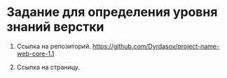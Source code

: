 # Задание для определения уровня знаний верстки

1) Ссылка на репозиторий.
https://github.com/Dyrdasov/project-name-web-core-1.1

2) Ссылка на страницу.

